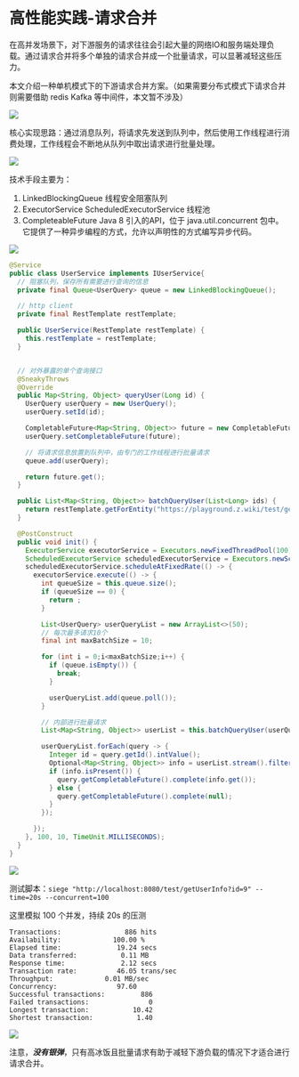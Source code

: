 # 高性能实践-请求合并

在高并发场景下，对下游服务的请求往往会引起大量的网络IO和服务端处理负载。通过请求合并将多个单独的请求合并成一个批量请求，可以显著减轻这些压力。

本文介绍一种单机模式下的下游请求合并方案。（如果需要分布式模式下请求合并则需要借助 redis Kafka 等中间件，本文暂不涉及）

![](https://z.wiki/placeholder/740x120?text=思路&color=black&pinyin=true)

核心实现思路：通过消息队列，将请求先发送到队列中，然后使用工作线程进行消费处理，工作线程会不断地从队列中取出请求进行批量处理。


![](https://z.wiki/placeholder/740x120?text=手段&color=black&pinyin=true)

技术手段主要为：

1. LinkedBlockingQueue 线程安全阻塞队列
2. ExecutorService ScheduledExecutorService 线程池
3. CompleteableFuture Java 8 引入的API，位于 java.util.concurrent 包中。它提供了一种异步编程的方式，允许以声明性的方式编写异步代码。



![](https://z.wiki/placeholder/740x120?text=代码&color=black&pinyin=true)


```java
@Service
public class UserService implements IUserService{
  // 阻塞队列，保存所有需要进行查询的信息
  private final Queue<UserQuery> queue = new LinkedBlockingQueue();

  // http client
  private final RestTemplate restTemplate;

  public UserService(RestTemplate restTemplate) {
    this.restTemplate = restTemplate;
  }


  // 对外暴露的单个查询接口
  @SneakyThrows
  @Override
  public Map<String, Object> queryUser(Long id) {
    UserQuery userQuery = new UserQuery();
    userQuery.setId(id);

    CompletableFuture<Map<String, Object>> future = new CompletableFuture<>();
    userQuery.setCompletableFuture(future);

    // 将请求信息放置到队列中，由专门的工作线程进行批量请求
    queue.add(userQuery);

    return future.get();
  }

  public List<Map<String, Object>> batchQueryUser(List<Long> ids) {
    return restTemplate.getForEntity("https://playground.z.wiki/test/getUserInfo?ids=" + Joiner.on(",").join(ids), List.class).getBody();
  }

  @PostConstruct
  public void init() {
    ExecutorService executorService = Executors.newFixedThreadPool(100);
    ScheduledExecutorService scheduledExecutorService = Executors.newScheduledThreadPool(10);
    scheduledExecutorService.scheduleAtFixedRate(() -> {
      executorService.execute(() -> {
        int queueSize = this.queue.size();
        if (queueSize == 0) {
          return ;
        }

        List<UserQuery> userQueryList = new ArrayList<>(50);
        // 每次最多请求10个
        final int maxBatchSize = 10;

        for (int i = 0;i<maxBatchSize;i++) {
          if (queue.isEmpty()) {
            break;
          }

          userQueryList.add(queue.poll());
        }

        // 内部进行批量请求
        List<Map<String, Object>> userList = this.batchQueryUser(userQueryList.stream().map(item -> item.getId()).collect(Collectors.toList()));

        userQueryList.forEach(query -> {
          Integer id = query.getId().intValue();
          Optional<Map<String, Object>> info = userList.stream().filter(item -> id.equals(((Integer)item.get("id")))).findAny();
          if (info.isPresent()) {
            query.getCompletableFuture().complete(info.get());
          } else {
            query.getCompletableFuture().complete(null);
          }
        });

      });
    }, 100, 10, TimeUnit.MILLISECONDS);
  }
}

```

![](https://z.wiki/placeholder/740x120?text=测试&color=black&pinyin=true)

测试脚本：`siege "http://localhost:8080/test/getUserInfo?id=9" --time=20s --concurrent=100`

这里模拟 100 个并发，持续 20s 的压测

```
Transactions:		         886 hits
Availability:		      100.00 %
Elapsed time:		       19.24 secs
Data transferred:	        0.11 MB
Response time:		        2.12 secs
Transaction rate:	       46.05 trans/sec
Throughput:		        0.01 MB/sec
Concurrency:		       97.60
Successful transactions:         886
Failed transactions:	           0
Longest transaction:	       10.42
Shortest transaction:	        1.40
```



![](https://z.wiki/placeholder/740x120?text=注意&color=black&pinyin=true)

注意，***没有银弹***，只有高冰饭且批量请求有助于减轻下游负载的情况下才适合进行请求合并。

